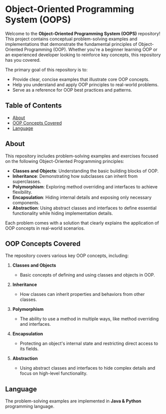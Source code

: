 # Object-Oriented Programming System (OOPS)

Welcome to the **Object-Oriented Programming System (OOPS)** repository! This project contains conceptual problem-solving examples and implementations that demonstrate the fundamental principles of Object-Oriented Programming (OOP). Whether you're a beginner learning OOP or an experienced developer looking to reinforce key concepts, this repository has you covered.

The primary goal of this repository is to:
- Provide clear, concise examples that illustrate core OOP concepts.
- Help you understand and apply OOP principles to real-world problems.
- Serve as a reference for OOP best practices and patterns.

## Table of Contents

- [About](#about)
- [OOP Concepts Covered](#oop-concepts-covered)
- [Language](#language)

## About

This repository includes problem-solving examples and exercises focused on the following Object-Oriented Programming principles:

- **Classes and Objects**: Understanding the basic building blocks of OOP.
- **Inheritance**: Demonstrating how subclasses can inherit from superclasses.
- **Polymorphism**: Exploring method overriding and interfaces to achieve flexibility.
- **Encapsulation**: Hiding internal details and exposing only necessary components.
- **Abstraction**: Using abstract classes and interfaces to define essential functionality while hiding implementation details.

Each problem comes with a solution that clearly explains the application of OOP concepts in real-world scenarios.

## OOP Concepts Covered

The repository covers various key OOP concepts, including:

1. **Classes and Objects**  
   - Basic concepts of defining and using classes and objects in OOP.
  
2. **Inheritance**  
   - How classes can inherit properties and behaviors from other classes.

3. **Polymorphism**  
   - The ability to use a method in multiple ways, like method overriding and interfaces.

4. **Encapsulation**  
   - Protecting an object's internal state and restricting direct access to its fields.

5. **Abstraction**  
   - Using abstract classes and interfaces to hide complex details and focus on high-level functionality.

## Language

The problem-solving examples are implemented in **Java & Python** programming language.
